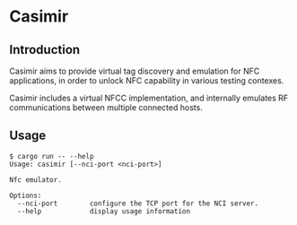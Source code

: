 # Casimir

## Introduction

Casimir aims to provide virtual tag discovery and emulation for NFC
applications, in order to unlock NFC capability in various testing
contexes.

Casimir includes a virtual NFCC implementation, and internally emulates
RF communications between multiple connected hosts.

## Usage

```
$ cargo run -- --help
Usage: casimir [--nci-port <nci-port>]

Nfc emulator.

Options:
  --nci-port        configure the TCP port for the NCI server.
  --help            display usage information
```
